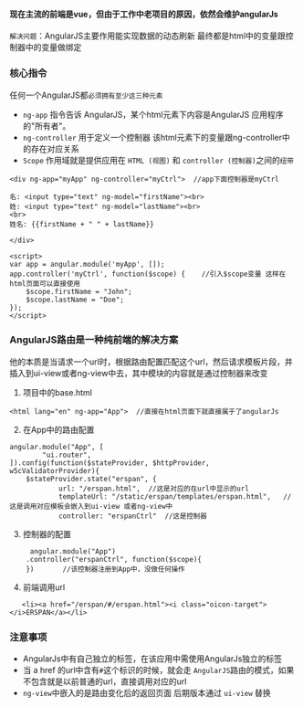 #### 现在主流的前端是vue，但由于工作中老项目的原因，依然会维护angularJs

`解决问题`：AngularJS主要作用能实现数据的动态刷新 最终都是html中的变量跟控制器中的变量做绑定


### 核心指令  

任何一个AngularJS都`必须拥有至少这三种元素` 
- `ng-app` 指令告诉 AngularJS，某个html元素下内容是AngularJS 应用程序 的"所有者"。  
- `ng-controller` 用于定义一个控制器 该html元素下的变量跟ng-controller中的存在对应关系  
- `Scope` 作用域就是提供应用在 `HTML (视图)` 和 `controller (控制器)`之间的`纽带`  

```
<div ng-app="myApp" ng-controller="myCtrl">  //app下面控制器是myCtrl

名: <input type="text" ng-model="firstName"><br>  
姓: <input type="text" ng-model="lastName"><br>
<br>
姓名: {{firstName + " " + lastName}}

</div>

<script>
var app = angular.module('myApp', []);     
app.controller('myCtrl', function($scope) {    //引入$scope变量 这样在html页面可以直接使用
    $scope.firstName = "John";
    $scope.lastName = "Doe";
});
</script>
```

### AngularJS路由是一种纯前端的解决方案  
他的本质是当请求一个url时，根据路由配置匹配这个url，然后请求模板片段，并插入到ui-view或者ng-view中去，其中模块的内容就是通过控制器来改变

1. 项目中的base.html  
```
<html lang="en" ng-app="App">  //直接在html页面下就直接属于了angularJs 

```    
2. 在App中的路由配置  
```
angular.module("App", [
        "ui.router",
]).config(function($stateProvider, $httpProvider, w5cValidatorProvider){
    $stateProvider.state("erspan", {  
            url: "/erspan.html",  //这是对应的在url中显示的url
            templateUrl: "/static/erspan/templates/erspan.html",   //这是调用对应模板会嵌入到ui-view 或者ng-view中
            controller: "erspanCtrl"  //这是控制器  
```
3. 控制器的配置   
```
     angular.module("App")
    .controller("erspanCtrl", function($scope){
    })       //该控制器注册到App中，没做任何操作 
```
4. 前端调用url  
```
   <li><a href="/erspan/#/erspan.html"><i class="oicon-target"></i>ERSPAN</a></li>
```

### 注意事项
- AngularJs中有自己独立的标签，在该应用中需使用AngularJs独立的标签
- 当 a href 的url中含有`#`这个标识的时候，就会走 `AngularJS`路由的模式，如果不包含就是以前普通的url，直接调用对应的url
- `ng-view`中嵌入的是路由变化后的返回页面 后期版本通过 `ui-view` 替换
